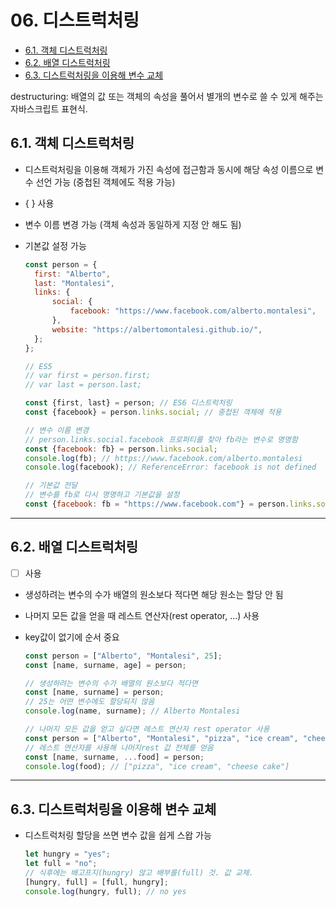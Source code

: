 # 06. 디스트럭처링

- [6.1. 객체 디스트럭처링](#61-객체-디스트럭처링)
- [6.2. 배열 디스트럭처링](#62-배열-디스트럭처링)
- [6.3. 디스트럭처링을 이용해 변수 교체](#63-디스트럭처링을-이용해-변수-교체)

destructuring: 배열의 값 또는 객체의 속성을 풀어서 별개의 변수로 쓸 수 있게 해주는 자바스크립트 표현식.

## 6.1. 객체 디스트럭처링

- 디스트럭처링을 이용해 객체가 가진 속성에 접근함과 동시에 해당 속성 이름으로 변수 선언 가능 (중첩된 객체에도 적용 가능)
- { } 사용
- 변수 이름 변경 가능 (객체 속성과 동일하게 지정 안 해도 됨)
- 기본값 설정 가능

  ```jsx
  const person = {
  	first: "Alberto",
  	last: "Montalesi",
  	links: {
  		social: {
  			facebook: "https://www.facebook.com/alberto.montalesi",
  		},
  		website: "https://albertomontalesi.github.io/",
  	};
  };

  // ES5
  // var first = person.first;
  // var last = person.last;

  const {first, last} = person; // ES6 디스트럭처링
  const {facebook} = person.links.social; // 중첩된 객체에 적용

  // 변수 이름 변경
  // person.links.social.facebook 프로퍼티를 찾아 fb라는 변수로 명명함
  const {facebook: fb} = person.links.social;
  console.log(fb); // https://www.facebook.com/alberto.montalesi
  console.log(facebook); // ReferenceError: facebook is not defined

  // 기본값 전달
  // 변수를 fb로 다시 명명하고 기본값을 설정
  const {facebook: fb = "https://www.facebook.com"} = person.links.social;
  ```

---

## 6.2. 배열 디스트럭처링

- [ ] 사용
- 생성하려는 변수의 수가 배열의 원소보다 적다면 해당 원소는 할당 안 됨
- 나머지 모든 값을 얻을 때 레스트 연산자(rest operator, …) 사용
- key값이 없기에 순서 중요

  ```jsx
  const person = ["Alberto", "Montalesi", 25];
  const [name, surname, age] = person;

  // 생성하려는 변수의 수가 배열의 원소보다 적다면
  const [name, surname] = person;
  // 25는 어떤 변수에도 할당되지 않음
  console.log(name, surname); // Alberto Montalesi

  // 나머지 모든 값을 얻고 싶다면 레스트 연산자 rest operator 사용
  const person = ["Alberto", "Montalesi", "pizza", "ice cream", "cheese cake"];
  // 레스트 연산자를 사용해 나머지rest 값 전체를 얻음
  const [name, surname, ...food] = person;
  console.log(food); // ["pizza", "ice cream", "cheese cake"]
  ```

---

## 6.3. 디스트럭처링을 이용해 변수 교체

- 디스트럭처링 할당을 쓰면 변수 값을 쉽게 스왑 가능
  ```jsx
  let hungry = "yes";
  let full = "no";
  // 식후에는 배고프지(hungry) 않고 배부를(full) 것. 값 교체.
  [hungry, full] = [full, hungry];
  console.log(hungry, full); // no yes
  ```
